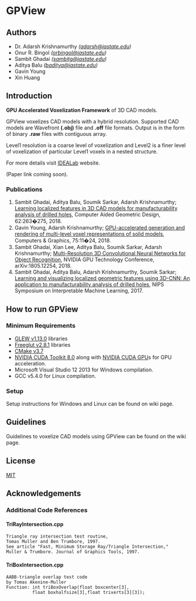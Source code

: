 # GPView

## Authors

* Dr. Adarsh Krishnamurthy *(adarsh@iastate.edu)*
* Onur R. Bingol *(orbingol@iastate.edu)*
* Sambit Ghadai *(sambitg@iastate.edu)*
* Aditya Balu *(baditya@iastate.edu)*
* Gavin Young
* Xin Huang

## Introduction

**GPU Accelerated Voxelization Framework** of 3D CAD models.

GPView voxelizes CAD models with a hybrid resolution. Supported CAD models are Wavefront **(.obj)** file and **.off** file formats. Output is in the form of binary **.raw** files with contiguous array.

Level1 resolution is a coarse level of voxelization and Level2 is a finer level of voxelization of particular Level1 voxels in a nested structure.

For more details visit [IDEALab](http://web.me.iastate.edu/idealab/index.html) website.

(Paper link coming soon).

### Publications

1. Sambit Ghadai, Aditya Balu, Soumik Sarkar, Adarsh Krishnamurthy; [Learning localized features in 3D CAD models for manufacturability analysis of drilled holes](https://www.sciencedirect.com/science/article/pii/S0167839618300384), Computer Aided Geometric Design, 62:263�275, 2018.
2. Gavin Young, Adarsh Krishnamurthy; [GPU-accelerated generation and rendering of multi-level voxel representations of solid models](https://www.sciencedirect.com/science/article/pii/S009784931830102X), Computers & Graphics, 75:11�24, 2018.
3. Sambit Ghadai, Xian Lee, Aditya Balu, Soumik Sarkar, Adarsh Krishnamurthy; [Multi-Resolution 3D Convolutional Neural Networks for Object Recognition](https://arxiv.org/abs/1805.12254), NVIDIA GPU Technology Conference, arXiv:1805.12254, 2018.
4. Sambit Ghadai, Aditya Balu, Adarsh Krishnamurthy, Soumik Sarkar; [Learning and visualizing localized geometric features using 3D-CNN: An application to manufacturability analysis of drilled holes](https://arxiv.org/abs/1711.04851), NIPS Symposium on Interpretable Machine Learning, 2017.

## How to run GPView

### Minimum Requirements

* [GLEW v1.13.0](http://glew.sourceforge.net/) libraries
* [Freeglut v2.8.1](https://www.transmissionzero.co.uk/software/freeglut-devel/) libraries
* [CMake v3.7](https://cmake.org/download/)
* [NVIDIA CUDA Toolkit 8.0](https://developer.nvidia.com/cuda-toolkit) along with [NVIDIA CUDA GPU](https://developer.nvidia.com/cuda-gpus)s for GPU acceleration.
* Microsoft Visual Studio 12 2013 for Windows compilation.
* GCC v5.4.0 for Linux compilation.

### Setup

Setup instructions for Windows and Linux can be found on wiki page.

## Guidelines

Guidelines to voxelize CAD models using GPView can be found on the wiki page.

## License

[MIT](LICENSE)

## Acknowledgements

### Additional Code References

#### TriRayIntersection.cpp

```
Triangle ray intersection test routine,
Tomas Muller and Ben Trumbore, 1997.
See article "Fast, Minimum Storage Ray/Triangle Intersection,"
Muller & Trumbore. Journal of Graphics Tools, 1997.
```

#### TriBoxIntersection.cpp

```
AABB-triangle overlap test code                     
by Tomas Akenine-Muller                             
Function: int triBoxOverlap(float boxcenter[3],     
          float boxhalfsize[3],float triverts[3][3]);
```